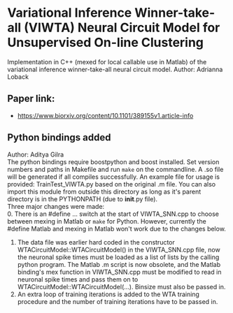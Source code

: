 # Variational Inference Winner-take-all (VIWTA) Neural Circuit Model for Unsupervised On-line Clustering

Implementation in C++ (mexed for local callable use in Matlab) of the variational inference winner-take-all neural circuit model.
Author: Adrianna Loback

## Paper link:

* https://www.biorxiv.org/content/10.1101/389155v1.article-info

## Python bindings added  
Author: Aditya Gilra  
The python bindings require boostpython and boost installed. Set version numbers and paths in Makefile and run `make` on the commandline. A .so file will be generated if all compiles successfully. An example file for usage is provided: TrainTest_VIWTA.py based on the original .m file. You can also import this module from outside this directory as long as it's parent directory is in the PYTHONPATH (due to __init__.py file).  
Three major changes were made:  
0. There is an #define ... switch at the start of VIWTA_SNN.cpp to choose between mexing in Matlab or `make` for Python. However, currently the #define Matlab and mexing in Matlab won't work due to the changes below.
1. The data file was earlier hard coded in the constructor WTACircuitModel::WTACircuitModel() in the VIWTA_SNN.cpp file, now the neuronal spike times must be loaded as a list of lists by the calling python program. The Matlab .m script is now obsolete, and the Matlab binding's mex function in VIWTA_SNN.cpp must be modified to read in neuronal spike times and pass them on to WTACircuitModel::WTACircuitModel(...). Binsize must also be passed in.  
2. An extra loop of training iterations is added to the WTA training procedure and the number of training iterations have to be passed in.  
